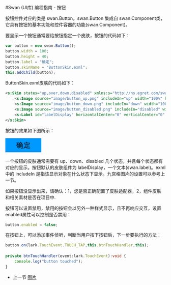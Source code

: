 #Swan (UI库) 编程指南 - 按钮

按钮控件对应的类是 swan.Button。swan.Button 集成自 swan.Component类，它具有按钮的基本功能和控件容器的功能(swan.Component)。

要显示一个按钮通常要给按钮指定一个皮肤，按钮的代码如下：

```  TypeScript
var button = new swan.Button();
button.width = 100;
button.height = 40;
button.label = "确定";
button.skinName = "ButtonSkin.exml";
this.addChild(button);
```

ButtonSkin.exml皮肤的代码如下：

``` XML
<s:Skin states="up,over,down,disabled" xmlns:s="http://ns.egret.com/swan" xmlns:w="http://ns.egret.com/wing">
    <s:Image source="image/button_up.png" includeIn="up" width="100%" height="100%" scale9Grid="5,5,63,16"/>
    <s:Image source="image/button_down.png" includeIn="down" width="100%" height="100%" scale9Grid="5,5,63,16"/>
    <s:Image source="image/button_disabled.png" includeIn="disabled" width="100%" height="100%" scale9Grid="5,5,63,16"/>
    <s:Label id="labelDisplay" horizontalCenter="0" verticalCenter="0" fontSize="20"/>
</s:Skin>
```

按钮的效果如下图所示：

![](image/7-3-button.png)

一个按钮的皮肤通常需要有 up、down、disabled 几个状态，并且每个状态都有对应的显示。按钮默认的皮肤组件为 labelDisplay，一个文本(swan.label)。exml 中的 includeIn 是指该显示对象在什么状态下显示。九宫格图片的设置可以参考上一节。

如果按钮没显示出来，请确认：1，您是否正确配置了皮肤适配器，2，组件皮肤和相关素材是否在项目中.

按钮可以设置禁用，禁用的按钮会以另外一种样式显示，且不再响应交互，设置enabled属性可以控制是否禁用：

```  TypeScript
button.enabled = false;
```

在按钮上，可以添加事件侦听，判断当用户按下按钮后，下一步要执行的方法：
```  TypeScript
button.on(lark.TouchEvent.TOUCH_TAP,this.btnTouchHandler,this);

private btnTouchHandler(event:lark.TouchEvent):void {
    console.log("button touched");
}
```

* 上一节 [图片](7-2-image.md)